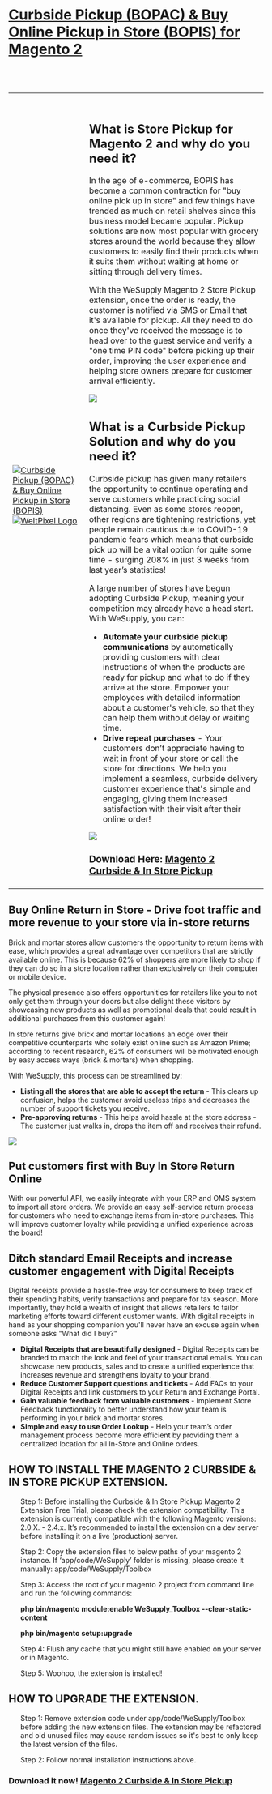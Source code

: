 <h1><a href="https://wesupplylabs.com/bopis-buy-online-pickup-in-store-bopac-buy-online-pickup-at-curbside-features/">Curbside Pickup (BOPAC) & Buy Online Pickup in Store (BOPIS) for Magento 2</a></h1>
<br/><br/>
<table>
  <tr>
  <td width="30%" valign="center" style="
    border: none;
"><br><a href="https://wesupplylabs.com/bopis-buy-online-pickup-in-store-bopac-buy-online-pickup-at-curbside-features/"><img src="https://wesupplylabs.com/wp-content/uploads/2020/03/ecommerce-order-tracking.png" alt="Curbside Pickup (BOPAC) & Buy Online Pickup in Store (BOPIS)"></a>
<br><a href="https://www.weltpixel.com"><img src="https://www.weltpixel.com/media/wysiwyg/weltpixel_1000x1000.png" alt="WeltPixel Logo"></a></td>
  <td style="border:none;"><br>
    <h2>What is Store Pickup for Magento 2 and why do you need it?</h2>
                        <p>
                       In the age of e-commerce, BOPIS has become a common contraction for "buy online pick up in store" and few things have trended as much on retail shelves since this business model became popular. Pickup solutions are now most popular with grocery stores around the world because they allow customers to easily find their products when it suits them without waiting at home or sitting through delivery times.
                       </p>
                       <p>
With the WeSupply Magento 2 Store Pickup extension, once the order is ready, the customer is notified via SMS or Email that it's available for pickup. All they need to do once they've received the message is to head over to the guest service and verify a "one time PIN code" before picking up their order, improving the user experience and helping store owners prepare for customer arrival efficiently.
</p>
<p><img src="https://wesupplylabs.com/wp-content/uploads/2020/05/pick-up.png"></p>
    <h2>What is a Curbside Pickup Solution and why do you need it?</h2>
<p>
Curbside pickup has given many retailers the opportunity to continue operating and serve customers while practicing social distancing. Even as some stores reopen, other regions are tightening restrictions, yet people remain cautious due to COVID-19 pandemic fears which means that curbside pick up will be a vital option for quite some time - surging 208% in just 3 weeks from last year’s statistics!
</p>
<p>
A large number of stores have begun adopting Curbside Pickup, meaning your competition may already have a head start. With WeSupply, you can:
                        </p>
                        <ul>
                         <li>
                          <strong>Automate your curbside pickup communications</strong> by automatically providing customers with clear instructions of when the products are ready for pickup and what to do if they arrive at the store. Empower your employees with detailed information about a customer's vehicle, so that they can help them without delay or waiting time.
                         </li>
                         <li>
<strong>Drive repeat purchases</strong> - Your customers don’t appreciate having to wait in front of your store or call the store for directions. We help you implement a seamless, curbside delivery customer experience that's simple and engaging, giving them increased satisfaction with their visit after their online order!
                         </li>
                       </ul>
                       <p><img src="https://wesupplylabs.com/wp-content/uploads/2020/05/curbside.png"></p>
                        <h3>Download Here: <a href="https://support.wesupplylabs.com/hc/en-us/articles/360037959632-Magento-2-Extension">Magento 2 Curbside & In Store Pickup</a></h3>
</div></td>
 </tr>
</table>
    <h2>Buy Online Return in Store - Drive foot traffic and more revenue to your store via in-store returns</h2>
<p>
Brick and mortar stores allow customers the opportunity to return items with ease, which provides a great advantage over competitors that are strictly available online. This is because 62% of shoppers are more likely to shop if they can do so in a store location rather than exclusively on their computer or mobile device.
</p>
<p>
The physical presence also offers opportunities for retailers like you to not only get them through your doors but also delight these visitors by showcasing new products as well as promotional deals that could result in additional purchases from this customer again!
                        </p>
                        <p>
                          In store returns give brick and mortar locations an edge over their competitive counterparts who solely exist online such as Amazon Prime; according to recent research, 62% of consumers will be motivated enough by easy access ways (brick & mortars) when shopping.
                        </p>
                        <p>
                          With WeSupply, this process can be streamlined by:
                        </p>
                        <ul>
                         <li>
                          <strong>Listing all the stores that are able to accept the return</strong> - This clears up confusion, helps the customer avoid useless trips and decreases the number of support tickets you receive.
                         </li>
                         <li>
<strong>Pre-approving returns</strong> - This helps avoid hassle at the store address - The customer just walks in, drops the item off and receives their refund.
                         </li>
                       </ul>
                       <p><img src="https://wesupplylabs.com/wp-content/uploads/2019/02/12-min.png"></p>
                       <h2>Put customers first with Buy In Store Return Online</h2>
<p>
With our powerful API, we easily integrate with your ERP and OMS system to import all store orders. We provide an easy self-service return process for customers who need to exchange items from in-store purchases. This will improve customer loyalty while providing a unified experience across the board!
</p>

<h2>Ditch standard Email Receipts and increase customer engagement with Digital Receipts</h2>
<p>
Digital receipts provide a hassle-free way for consumers to keep track of their spending habits, verify transactions and prepare for tax season. More importantly, they hold a wealth of insight that allows retailers to tailor marketing efforts toward different customer wants. With digital receipts in hand as your shopping companion you'll never have an excuse again when someone asks "What did I buy?"
</p>
                        <ul>
                         <li>
                          <strong>Digital Receipts that are beautifully designed</strong> - Digital Receipts can be branded to match the look and feel of your transactional emails. You can showcase new products, sales and to create a unified experience that increases revenue and strengthens loyalty to your brand.
                         </li>
                         <li>
<strong>Reduce Customer Support questions and tickets</strong> - Add FAQs to your Digital Receipts and link customers to your Return and Exchange Portal.
                         </li>
                         <li>
<strong>Gain valuable feedback from valuable customers</strong> - Implement Store Feedback functionality to better understand how your team is performing in your brick and mortar stores.
                         </li>
<li>
<strong>Simple and easy to use Order Lookup</strong> - Help your team’s order management process become more efficient by providing them a centralized location for all In-Store and Online orders.
</li>
                       </ul>
  </td>
 </tr>
     </div></td>
 </tr>
</table>
                      <h2>HOW TO INSTALL THE MAGENTO 2 CURBSIDE & IN STORE PICKUP EXTENSION.</h2>
<ul>
  <p>
Step 1:
Before installing the Curbside & In Store Pickup Magento 2 Extension Free Trial, please check the extension compatibility. This extension is currently compatible with the following Magento versions: 2.0.X. - 2.4.x. It’s recommended to install the extension on a dev server before installing it on a live (production) server.
</p>
<p>
Step 2:
Copy the extension files to below paths of your magento 2 instance. If ‘app/code/WeSupply’ folder is missing, please create it manually:
app/code/WeSupply/Toolbox
</p>
<p>
Step 3:
Access the root of your magento 2 project from command line and run the following commands:
    <p>
      <strong>php bin/magento module:enable WeSupply_Toolbox --clear-static-content</strong>
    </p>
    <p>
<strong>php bin/magento setup:upgrade</strong>
</p>
<p>
Step 4:
Flush any cache that you might still have enabled on your server or in Magento.
</p>
<p>
Step 5:
Woohoo, the extension is installed!
</p>
</ul>
</div>
  </td>
 </tr>
      </div></td>
 </tr>
</table>
<h2>HOW TO UPGRADE THE EXTENSION.</h2>
<ul>
  <p>
    Step 1: Remove extension code under app/code/WeSupply/Toolbox before adding the new extension files. The extension may be refactored and old unused files may cause random issues so it's best to only keep the latest version of the files.
  </p>
  <p>
    Step 2: Follow normal installation instructions above.
  </p>
</ul>
  </td>
 </tr>
 </table>
                       <h3>Download it now! <a href="https://support.wesupplylabs.com/hc/en-us/articles/360037959632-Magento-2-Extension">Magento 2 Curbside & In Store Pickup</a></h3>
